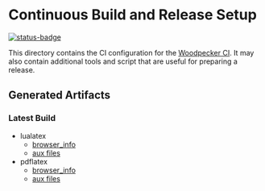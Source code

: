 # Continuous Build and Release Setup

[![status-badge](https://ci.logicalhacking.com/api/badges/Isabelle_DOF/Isabelle_DOF/status.svg)](https://ci.logicalhacking.com/Isabelle_DOF/Isabelle_DOF)

This directory contains the CI configuration for the [Woodpecker CI](https://woodpecker-ci.org/).
It may also contain additional tools and script that are useful for preparing a release.

## Generated Artifacts

### Latest Build

* lualatex
  * [browser_info](https://artifacts.logicalhacking.com/ci/Isabelle_DOF/Isabelle_DOF/main/latest/lualatex/browser_info/Unsorted/)
  * [aux files](https://artifacts.logicalhacking.com/ci/Isabelle_DOF/Isabelle_DOF/main/latest/lualatex/)
* pdflatex
  * [browser_info](https://artifacts.logicalhacking.com/ci/Isabelle_DOF/Isabelle_DOF/main/latest/pdflatex/browser_info/Unsorted/)
  * [aux files](https://artifacts.logicalhacking.com/ci/Isabelle_DOF/Isabelle_DOF/main/latest/pdflatex/)
<!--
* [Isabelle_DOF-Unreleased_Isabelle2022.tar.xz](https://artifacts.logicalhacking.com/ci/Isabelle_DOF/Isabelle_DOF/main/latest/Isabelle_DOF-Unreleased_Isabelle2022.tar.xz)
-->
